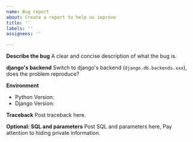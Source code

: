 ```yaml
---
name: Bug report
about: Create a report to help us improve
title: ''
labels: ''
assignees: ''

---
```


**Describe the bug**
A clear and concise description of what the bug is.

**django's backend**
Switch to django's backend (`django.db.backends.xxx`), does the problem reproduce?

**Environment**

- Python Version:
- Django Version:

**Traceback**
Post traceback here.

**Optional: SQL and parameters**
Post SQL and parameters here, Pay attention to hiding private information.

